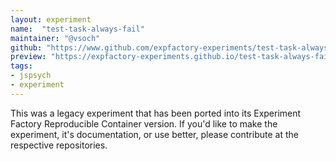 ```yaml
---
layout: experiment
name:  "test-task-always-fail"
maintainer: "@vsoch"
github: "https://www.github.com/expfactory-experiments/test-task-always-fail"
preview: "https://expfactory-experiments.github.io/test-task-always-fail"
tags:
- jspsych
- experiment
---
```


This was a legacy experiment that has been ported into its Experiment Factory Reproducible Container version. If you'd like to make the experiment, it's documentation, or use better, please contribute at the respective repositories.
